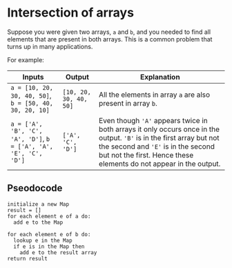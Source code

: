 # Intersection of arrays

Suppose you were given two arrays, `a` and `b`, and you needed to find all elements that are present in both arrays. This is a common problem that turns up in many applications.

For example:

| **Inputs**                                                       | **Output**             | **Explanation**                                                                                                                                                                                                                  |
| ---------------------------------------------------------------- | ---------------------- | -------------------------------------------------------------------------------------------------------------------------------------------------------------------------------------------------------------------------------- |
| `a = [10, 20, 30, 40, 50]`, `b = [50, 40, 30, 20, 10]`           | `[10, 20, 30, 40, 50]` | All the elements in array `a` are also present in array `b`.                                                                                                                                                                     |
| `a = ['A', 'B', 'C', 'A', 'D']`, `b = ['A', 'A', 'E', 'C', 'D']` | `['A', 'C', 'D']`      | Even though `'A'` appears twice in both arrays it only occurs once in the output. `'B'` is in the first array but not the second and `'E'` is in the second but not the first. Hence these elements do not appear in the output. |

## Pseodocode

```
initialize a new Map
result = []
for each element e of a do:
  add e to the Map

for each element e of b do:
  lookup e in the Map
  if e is in the Map then
    add e to the result array
return result
```